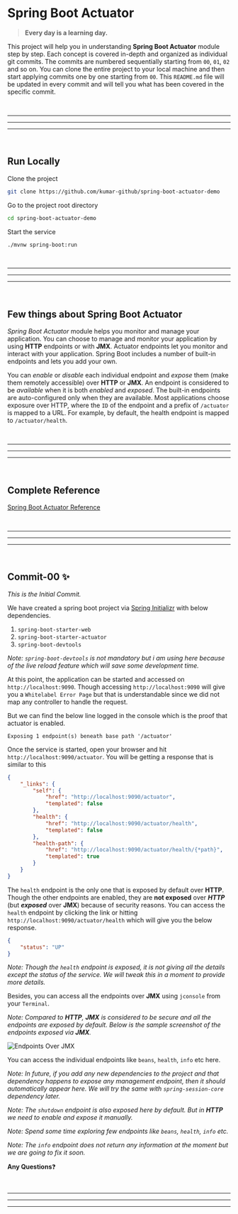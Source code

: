 # Spring Boot Actuator

> **Every day is a learning day.**

This project will help you in understanding **Spring Boot Actuator** module step by step. Each concept is covered in-depth and organized as individual git commits. The commits are numbered sequentially starting from `00`, `01`, `02` and so on. You can clone the entire project to your local machine and then start applying commits one by one starting from `00`. This `README.md` file will be updated in every commit and will tell you what has been covered in the specific commit.

<br/>

---

---

---

<br/>

## Run Locally

Clone the project

```bash
git clone https://github.com/kumar-github/spring-boot-actuator-demo
```

Go to the project root directory

```bash
cd spring-boot-actuator-demo
```

Start the service

```bash
./mvnw spring-boot:run
```

<br/>

---

---

---

<br/>

## Few things about Spring Boot Actuator

*Spring Boot Actuator* module helps you monitor and manage your application. You can choose to manage and monitor your application by using **HTTP** endpoints or with **JMX**.
Actuator endpoints let you monitor and interact with your application. Spring Boot includes a number of built-in endpoints and lets you add your own.

You can *enable* or *disable* each individual endpoint and *expose* them (make them remotely accessible) over **HTTP** or **JMX**. An endpoint is considered to be *available* when it is both *enabled* and *exposed*. The built-in endpoints are auto-configured only when they are available. Most applications choose exposure over HTTP, where the `ID` of the endpoint and a prefix of `/actuator` is mapped to a URL.
For example, by default, the health endpoint is mapped to `/actuator/health`.

<br/>

---

---

---

<br/>

## Complete Reference

[Spring Boot Actuator Reference](https://docs.spring.io/spring-boot/docs/current/reference/html/actuator.html)

<br/>

---

---

---

<br/>

## Commit-00 :sparkles:

*This is the Initial Commit.*

We have created a spring boot project via [Spring Initializr](https://start.spring.io/) with below dependencies.

1. `spring-boot-starter-web`
2. `spring-boot-starter-actuator`
3. `spring-boot-devtools`

*Note: `spring-boot-devtools` is not mandatory but i am using here because of the live reload feature which will save some development time.*

At this point, the application can be started and accessed on `http://localhost:9090`. Though accessing `http://localhost:9090` will give you a `Whitelabel Error Page` but that is understandable since we did not map any controller to handle the request.

But we can find the below line logged in the console which is the proof that actuator is enabled.

```console
Exposing 1 endpoint(s) beneath base path '/actuator'
```

Once the service is started, open your browser and hit `http://localhost:9090/actuator`. You will be getting a response that is similar to this

```json
{
    "_links": {
        "self": {
            "href": "http://localhost:9090/actuator",
            "templated": false
        },
        "health": {
            "href": "http://localhost:9090/actuator/health",
            "templated": false
        },
        "health-path": {
            "href": "http://localhost:9090/actuator/health/{*path}",
            "templated": true
        }
    }
}
```

The `health` endpoint is the only one that is exposed by default over **HTTP**. Though the other endpoints are enabled, they are **not exposed** over ***HTTP*** (but ***exposed*** over **JMX**) because of security reasons. You can access the `health` endpoint by clicking the link or hitting `http://localhost:9090/actuator/health` which will give you the below response.

```json
{
    "status": "UP"
}
```
*Note: Though the `health` endpoint is exposed, it is not giving all the details except the status of the service. We will tweak this in a moment to provide more details.*

Besides, you can access all the endpoints over **JMX** using `jconsole` from your `Terminal`.

*Note: Compared to **HTTP**, **JMX** is considered to be secure and all the endpoints are exposed by default. Below is the sample screenshot of the endpoints exposed via **JMX**.*

![Endpoints Over JMX](https://github.com/kumar-github/a/assets/2657313/74c5e7ff-f7ab-4798-99e9-56f1da28bc16)

You can access the individual endpoints like `beans`, `health`, `info` etc here.

*Note: In future, if you add any new dependencies to the project and that dependency happens to expose any management endpoint, then it should automatically appear here. We will try the same with `spring-session-core` dependency later.*

*Note: The `shutdown` endpoint is also exposed here by default. But in **HTTP** we need to enable and expose it manually.*

*Note: Spend some time exploring few endpoints like `beans`, `health`, `info` etc.*

*Note: The `info` endpoint does not return any information at the moment but we are going to fix it soon.*

**Any Questions**:question:

<br/>

---

---

---

<br/>
